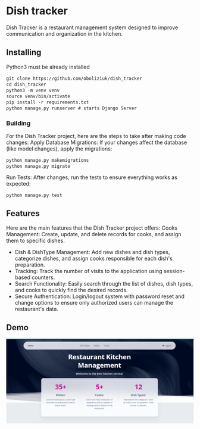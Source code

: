 # Dish tracker
Dish Tracker is a restaurant management system designed to improve communication and organization in the kitchen.
## Installing
Python3 must be already installed
```shell
git clone https://github.com/oboliziuk/dish_tracker
cd dish_tracker
python3 -m venv venv
source venv/bin/activate
pip install -r requirements.txt
python manage.py runserver # starts Django Server
```
### Building
For the Dish Tracker project, here are the steps to take after making code changes:
Apply Database Migrations: If your changes affect the database (like model changes), apply the migrations:
```shell
python manage.py makemigrations
python manage.py migrate
```
Run Tests: After changes, run the tests to ensure everything works as expected:
```shell
python manage.py test
```
## Features
Here are the main features that the Dish Tracker project offers:
Cooks Management: Create, update, and delete records for cooks, and assign them to specific dishes.
* Dish & DishType Management: Add new dishes and dish types, categorize dishes, and assign cooks responsible for each dish's preparation.
* Tracking: Track the number of visits to the application using session-based counters.
* Search Functionality: Easily search through the list of dishes, dish types, and cooks to quickly find the desired records.
* Secure Authentication: Login/logout system with password reset and change options to ensure only authorized users can manage the restaurant's data.
## Demo
![Website Interface](demo.png)
